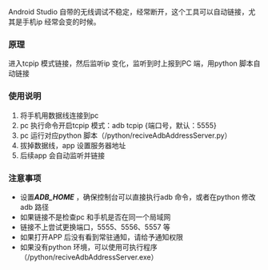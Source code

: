 Android Studio 自带的无线调试不稳定，经常断开，这个工具可以自动链接，尤其是手机ip 经常会变的时候。

### 原理
进入tcpip 模式链接，然后监听ip 变化，监听到时上报到PC 端，用python 脚本自动链接

### 使用说明
1. 将手机用数据线连接到pc
2. pc 执行命令开启tcpip 模式：adb tcpip {端口号，默认：5555}
3. pc 运行对应python 脚本（/python/reciveAdbAddressServer.py）
4. 拔掉数据线，app 设置服务器地址
5. 后续app 会自动监听并链接

### 注意事项
* 设置***ADB_HOME*** ，确保控制台可以直接执行adb 命令，或者在python 修改adb 路径
* 如果链接不是检查pc 和手机是否在同一个局域网
* 链接不上尝试更换端口，5555、5556、5557 等
* 如果打开APP 后没有看到常驻通知，请给予通知权限
* 如果没有python 环境，可以使用可执行程序（/python/reciveAdbAddressServer.exe）